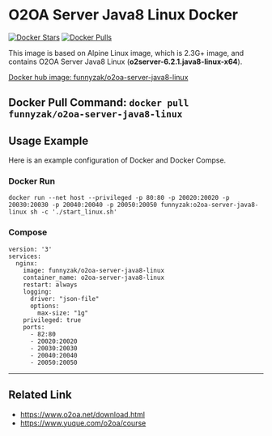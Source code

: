 # O2OA Server Java8 Linux Docker

[![Docker Stars](https://img.shields.io/docker/stars/funnyzak/o2oa-server-java8-linux.svg?style=flat-square)](https://hub.docker.com/r/funnyzak/o2oa-server-java8-linux/)
[![Docker Pulls](https://img.shields.io/docker/pulls/funnyzak/o2oa-server-java8-linux.svg?style=flat-square)](https://hub.docker.com/r/funnyzak/o2oa-server-java8-linux/)

This image is based on Alpine Linux image, which is 2.3G+ image, and contains O2OA Server Java8 Linux (**o2server-6.2.1.java8-linux-x64**).

[Docker hub image: funnyzak/o2oa-server-java8-linux](https://hub.docker.com/r/funnyzak/o2oa-server-java8-linux)

Docker Pull Command: `docker pull funnyzak/o2oa-server-java8-linux`
---

## Usage Example

Here is an example configuration of Docker and Docker Compse.

### Docker Run

```Docker
docker run --net host --privileged -p 80:80 -p 20020:20020 -p 20030:20030 -p 20040:20040 -p 20050:20050 funnyzak:o2oa-server-java8-linux sh -c './start_linux.sh'
```

### Compose

```docker
version: '3'
services:
  nginx:
    image: funnyzak/o2oa-server-java8-linux
    container_name: o2oa-server-java8-linux
    restart: always
    logging:
      driver: "json-file"
      options:
        max-size: "1g"
    privileged: true
    ports:
      - 82:80
      - 20020:20020
      - 20030:20030
      - 20040:20040
      - 20050:20050
```

---

## Related Link

* https://www.o2oa.net/download.html
* https://www.yuque.com/o2oa/course

